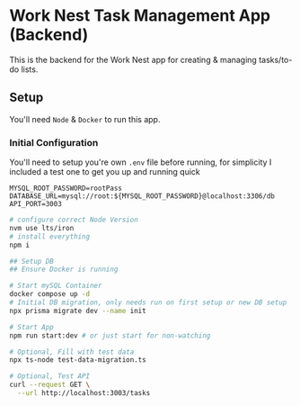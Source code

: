 # Work Nest Task Management App (Backend)

This is the backend for the Work Nest app for creating & managing tasks/to-do lists.

## Setup

You'll need `Node` & `Docker` to run this app.

### Initial Configuration

You'll need to setup you're own `.env` file before running, for simplicity I included a test one to get you up and running quick

```env
MYSQL_ROOT_PASSWORD=rootPass
DATABASE_URL=mysql://root:${MYSQL_ROOT_PASSWORD}@localhost:3306/db
API_PORT=3003
```

```bash
# configure correct Node Version
nvm use lts/iron
# install everything
npm i

## Setup DB
## Ensure Docker is running

# Start mySQL Container
docker compose up -d
# Initial DB migration, only needs run on first setup or new DB setup
npx prisma migrate dev --name init

# Start App
npm run start:dev # or just start for non-watching

# Optional, Fill with test data
npx ts-node test-data-migration.ts

# Optional, Test API
curl --request GET \
  --url http://localhost:3003/tasks
```
